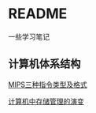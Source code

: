 # README
一些学习笔记

## 计算机体系结构

[MIPS三种指令类型及格式](computer_architecture/MIPS三种指令类型及格式.md)

[计算机中存储管理的演变](computer_architecture/计算机中存储管理的演变)
